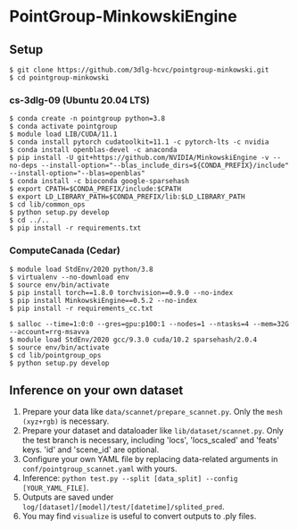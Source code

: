 # PointGroup-MinkowskiEngine

## Setup

```shell
$ git clone https://github.com/3dlg-hcvc/pointgroup-minkowski.git
$ cd pointgroup-minkowski
```

### cs-3dlg-09 (Ubuntu 20.04 LTS)
```shell
$ conda create -n pointgroup python=3.8
$ conda activate pointgroup
$ module load LIB/CUDA/11.1
$ conda install pytorch cudatoolkit=11.1 -c pytorch-lts -c nvidia
$ conda install openblas-devel -c anaconda
$ pip install -U git+https://github.com/NVIDIA/MinkowskiEngine -v --no-deps --install-option="--blas_include_dirs=${CONDA_PREFIX}/include" --install-option="--blas=openblas"
$ conda install -c bioconda google-sparsehash
$ export CPATH=$CONDA_PREFIX/include:$CPATH
$ export LD_LIBRARY_PATH=$CONDA_PREFIX/lib:$LD_LIBRARY_PATH
$ cd lib/common_ops
$ python setup.py develop
$ cd ../..
$ pip install -r requirements.txt
```

### ComputeCanada (Cedar)
```shell
$ module load StdEnv/2020 python/3.8
$ virtualenv --no-download env
$ source env/bin/activate
$ pip install torch==1.8.0 torchvision==0.9.0 --no-index
$ pip install MinkowskiEngine==0.5.2 --no-index 
$ pip install -r requirements_cc.txt
```
```
$ salloc --time=1:0:0 --gres=gpu:p100:1 --nodes=1 --ntasks=4 --mem=32G --account=rrg-msavva
$ module load StdEnv/2020 gcc/9.3.0 cuda/10.2 sparsehash/2.0.4
$ source env/bin/activate
$ cd lib/pointgroup_ops
$ python setup.py develop
```


## Inference on your own dataset
1. Prepare your data like `data/scannet/prepare_scannet.py`. Only the `mesh (xyz+rgb)` is necessary.
2. Prepare your dataset and dataloader like `lib/dataset/scannet.py`. Only the test branch is necessary, including 'locs', 'locs_scaled' and 'feats' keys. 'id' and 'scene_id' are optional.
3. Configure your own YAML file by replacing data-related arguments in `conf/pointgroup_scannet.yaml` with yours.
4. Inference: `python test.py --split [data_split] --config [YOUR_YAML_FILE]`.
5. Outputs are saved under `log/[dataset]/[model]/test/[datetime]/splited_pred`.
6. You may find `visualize` is useful to convert outputs to .ply files.
